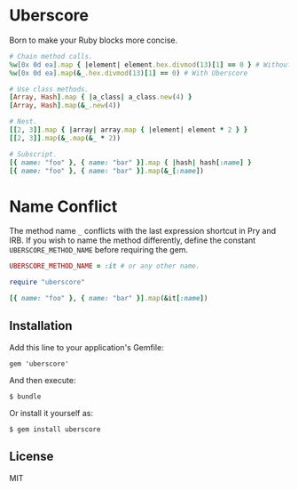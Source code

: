 # Uberscore

Born to make your Ruby blocks more concise.

```ruby
# Chain method calls.
%w[0x 0d ea].map { |element| element.hex.divmod(13)[1] == 0 } # Without Uberscore
%w[0x 0d ea].map(&_.hex.divmod(13)[1] == 0) # With Uberscore

# Use class methods.
[Array, Hash].map { |a_class| a_class.new(4) }
[Array, Hash].map(&_.new(4))

# Nest.
[[2, 3]].map { |array| array.map { |element| element * 2 } }
[[2, 3]].map(&_.map(&_ * 2))

# Subscript.
[{ name: "foo" }, { name: "bar" }].map { |hash| hash[:name] }
[{ name: "foo" }, { name: "bar" }].map(&_[:name])
```

# Name Conflict
The method name `_` conflicts with the last expression shortcut in Pry and IRB.
If you wish to name the method differently, define the constant `UBERSCORE_METHOD_NAME`
before requiring the gem.

```ruby
UBERSCORE_METHOD_NAME = :it # or any other name.

require "uberscore"

[{ name: "foo" }, { name: "bar" }].map(&it[:name])
```


## Installation

Add this line to your application's Gemfile:

    gem 'uberscore'

And then execute:

    $ bundle

Or install it yourself as:

    $ gem install uberscore

## License

MIT
